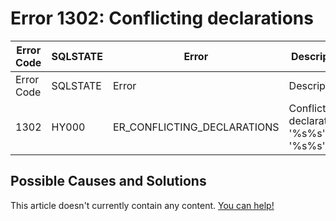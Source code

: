 
# Error 1302: Conflicting declarations


| Error Code | SQLSTATE | Error | Description |
| --- | --- | --- | --- |
| Error Code | SQLSTATE | Error | Description |
| 1302 | HY000 | ER_CONFLICTING_DECLARATIONS | Conflicting declarations: '%s%s' and '%s%s' |




## Possible Causes and Solutions


This article doesn't currently contain any content. [You can help!](/kb/en/writing-and-editing-knowledge-base-articles/)

